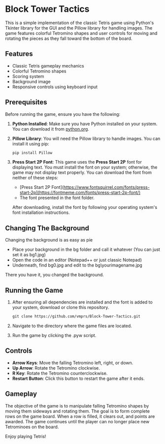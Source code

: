 # Block Tower Tactics

This is a simple implementation of the classic Tetris game using Python's Tkinter library for the GUI and the Pillow library for handling images. The game features colorful Tetromino shapes and user controls for moving and rotating the pieces as they fall toward the bottom of the board.

## Features

- Classic Tetris gameplay mechanics
- Colorful Tetromino shapes
- Scoring system
- Background image
- Responsive controls using keyboard input

## Prerequisites

Before running the game, ensure you have the following:

1. **Python Installed**: Make sure you have Python installed on your system. You can download it from [python.org](https://www.python.org/).

2. **Pillow Library**: You will need the Pillow library to handle images. You can install it using pip:

   ```markdown
   pip install Pillow
   ```

3. **Press Start 2P Font**: This game uses the **Press Start 2P** font for displaying text. You must install the font on your system; otherwise, the game may not display text properly. You can download the font from neither of these steps:

   - [Press Start 2P Font](https://www.fontsquirrel.com/fonts/press-start-2p](https://fontmeme.com/fonts/press-start-2p-font/)
   - The font presented in the font folder.

   After downloading, install the font by following your operating system's font installation instructions.

## Changing The Background
 Changing the background is as easy as pie 
 
- Place your background in the bg folder and call it whatever (You can just set it as bg1.jpg)
- Open the code in an editor (Notepad++ or just classic Notepad)
- Underneath, find bg0.jpg and edit to the bg\yourimagename.jpg

There you have it, you changed the background.

## Running the Game

1. After ensuring all dependencies are installed and the font is added to your system, download or clone this repository.

   ```markdown
   git clone https://github.com/vmprs/Block-Tower-Tactics.git
   ```

3. Navigate to the directory where the game files are located.

4. Run the game by clicking the .pyw script.

## Controls

- **Arrow Keys**: Move the falling Tetromino left, right, or down.
- **Up Arrow**: Rotate the Tetromino clockwise.
- **R Key**: Rotate the Tetromino counterclockwise.
- **Restart Button**: Click this button to restart the game after it ends.

## Gameplay

The objective of the game is to manipulate falling Tetromino shapes by moving them sideways and rotating them. The goal is to form complete rows on the game board. When a row is filled, it clears out, and points are awarded. The game continues until the player can no longer place new Tetrominoes on the board.

Enjoy playing Tetris!
```
